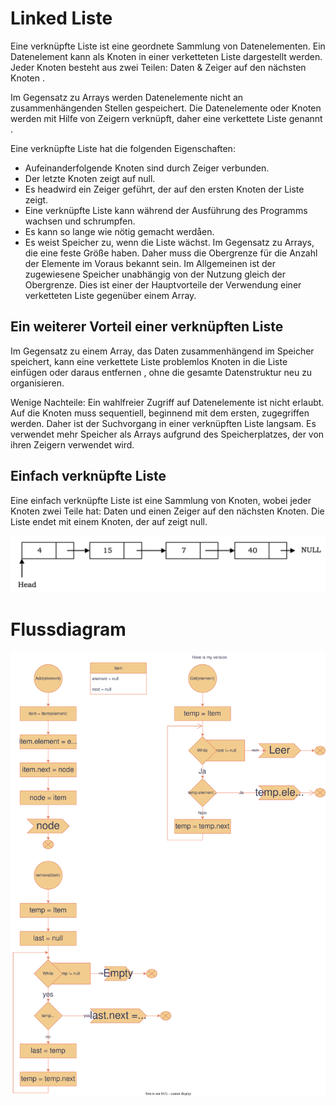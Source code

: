 # Linked Liste

Eine verknüpfte Liste ist eine geordnete Sammlung von Datenelementen. Ein Datenelement kann als Knoten in einer verketteten Liste dargestellt werden. Jeder Knoten besteht aus zwei Teilen: Daten & Zeiger auf den nächsten Knoten .

Im Gegensatz zu Arrays werden Datenelemente nicht an zusammenhängenden Stellen gespeichert. Die Datenelemente oder Knoten werden mit Hilfe von Zeigern verknüpft, daher eine verkettete Liste genannt .

Eine verknüpfte Liste hat die folgenden Eigenschaften: 
- Aufeinanderfolgende Knoten sind durch Zeiger verbunden.
- Der letzte Knoten zeigt auf null.
- Es headwird ein Zeiger geführt, der auf den ersten Knoten der Liste zeigt.
- Eine verknüpfte Liste kann während der Ausführung des Programms wachsen und schrumpfen.
- Es kann so lange wie nötig gemacht werdåen.
- Es weist Speicher zu, wenn die Liste wächst. Im Gegensatz zu Arrays, die eine feste Größe haben. Daher muss die Obergrenze für die Anzahl der Elemente im Voraus bekannt sein. Im Allgemeinen ist der zugewiesene Speicher unabhängig von der Nutzung gleich der Obergrenze. Dies ist einer der Hauptvorteile der Verwendung einer verketteten Liste gegenüber einem Array.



## Ein weiterer Vorteil einer verknüpften Liste
Im Gegensatz zu einem Array, das Daten zusammenhängend im Speicher speichert, kann eine verkettete Liste problemlos Knoten in die Liste einfügen oder daraus entfernen , ohne die gesamte Datenstruktur neu zu organisieren.

Wenige Nachteile:
Ein wahlfreier Zugriff auf Datenelemente ist nicht erlaubt. Auf die Knoten muss sequentiell, beginnend mit dem ersten, zugegriffen werden. Daher ist der Suchvorgang in einer verknüpften Liste langsam.
Es verwendet mehr Speicher als Arrays aufgrund des Speicherplatzes, der von ihren Zeigern verwendet wird.

## Einfach verknüpfte Liste

Eine einfach verknüpfte Liste ist eine Sammlung von Knoten, wobei jeder Knoten zwei Teile hat: Daten und einen Zeiger auf den nächsten Knoten. Die Liste endet mit einem Knoten, der auf zeigt null.

![a](img/simple_linkedlist.png)

# Flussdiagram

![a](img/Linkedlist_Diagram.drawio.svg)
